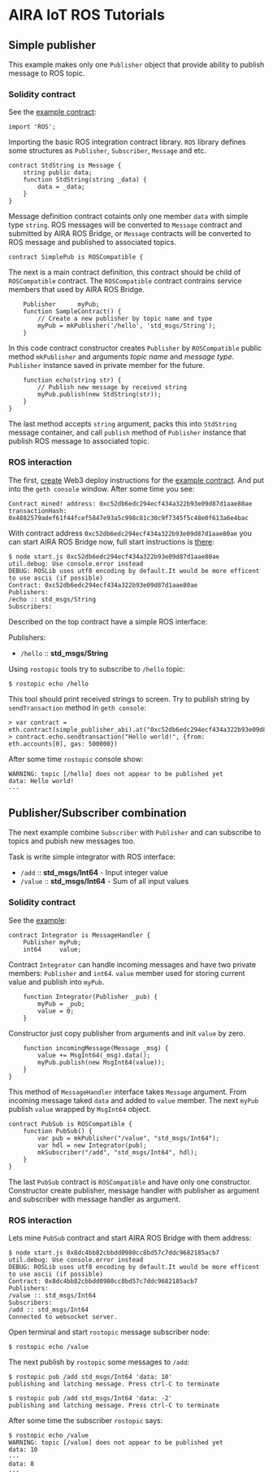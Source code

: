 # AIRA IoT ROS Tutorials

## Simple publisher

This example makes only one `Publisher` object that provide ability to
publish message to ROS topic.

### Solidity contract

See the [example contract](https://raw.githubusercontent.com/aira-dao/aira-IoT/master/Ethereum%20smart%20contracts/example/simple_publisher.sol):

    import 'ROS';

Importing the basic ROS integration contract library.
`ROS` library defines some structures as `Publisher`, `Subscriber`, `Message` and etc.

    contract StdString is Message {
        string public data;
        function StdString(string _data) {
            data = _data;
        }
    }

Message definition contract cotaints only one member `data` with simple type `string`.
ROS messages will be converted to `Message` contract and submitted by AIRA ROS Bridge,
or `Message` contracts will be converted to ROS message and published to associated topics.

    contract SimplePub is ROSCompatible {

The next is a main contract definition, this contract should be child of `ROSCompatible` contract.
The `ROSCompatible` contract contrains service members that used by AIRA ROS Bridge.

        Publisher      myPub;
        function SampleContract() {
            // Create a new publisher by topic name and type
            myPub = mkPublisher('/hello', 'std_msgs/String');
        }

In this code contract constructor creates `Publisher` by `ROSCompatible` public 
method `mkPublisher` and arguments *topic name* and *message type*. `Publisher`
instance saved in private member for the future.

        function echo(string str) {
            // Publish new message by received string
            myPub.publish(new StdString(str));
        }
    }

The last method accepts `string` argument, packs this into `StdString` message container,
and call `publish` method of `Publisher` instance that publish ROS message to 
associated topic.

### ROS interaction

The first, [create](http://chriseth.github.io/browser-solidity/) Web3 deploy instructions
for the [example contract](https://raw.githubusercontent.com/aira-dao/aira-IoT/master/Ethereum%20smart%20contracts/example/simple_publisher.sol).
And put into the `geth console` window. After some time you see:

    Contract mined! address: 0xc52db6edc294ecf434a322b93e09d87d1aae80ae transactionHash: 0x4882579adef61f44fcef5847e93a5c998c81c30c9f7345f5c48e0f613a6e4bac

With contract address `0xc52db6edc294ecf434a322b93e09d87d1aae80ae`
you can start AIRA ROS Bridge now, full start instructions is [there](https://github.com/aira-dao/aira-IoT/tree/master/ROS/aira_ros_bridge):

    $ node start.js 0xc52db6edc294ecf434a322b93e09d87d1aae80ae
    util.debug: Use console.error instead
    DEBUG: ROSLib uses utf8 encoding by default.It would be more efficent to use ascii (if possible)
    Contract: 0xc52db6edc294ecf434a322b93e09d87d1aae80ae
    Publishers:
    /echo :: std_msgs/String
    Subscribers:

Described on the top contract have a simple ROS interface:

Publishers:

* `/hello` :: **std_msgs/String** 

Using `rostopic` tools try to subscribe to `/hello` topic:

    $ rostopic echo /hello

This tool should print received strings to screen.
Try to publish string by `sendTransaction` method in `geth console`:

    > var contract = eth.contract(simple_publisher_abi).at("0xc52db6edc294ecf434a322b93e09d87d1aae80ae")
    > contract.echo.sendtransaction("Hello world!", {from: eth.accounts[0], gas: 500000})

After some time `rostopic` console show:

    WARNING: topic [/hello] does not appear to be published yet
    data: Hello world!
    ---

## Publisher/Subscriber combination

The next example combine `Subscriber` with `Publisher` and can
subscribe to topics and pubish new messages too.

Task is write simple integrator with ROS interface:

* `/add` :: **std_msgs/Int64** - Input integer value
* `/value` :: **std_msgs/Int64** - Sum of all input values

### Solidity contract

See the [example](https://raw.githubusercontent.com/aira-dao/aira-IoT/master/Ethereum%20smart%20contracts/example/pubsub.sol):

    contract Integrator is MessageHandler {
        Publisher myPub;
        int64     value;

Contract `Integrator` can handle incoming messages and have two private members:
`Publisher` and `int64`. `value` member used for storing current value and
publish into `myPub`.

        function Integrator(Publisher _pub) {
            myPub = _pub;
            value = 0;
        }

Constructor just copy publisher from arguments and init `value` by zero.

        function incomingMessage(Message _msg) {
            value += MsgInt64(_msg).data();
            myPub.publish(new MsgInt64(value));
        }
    }

This method of `MessageHandler` interface takes `Message` argument.
From incoming message taked `data` and added to `value` member.
The next `myPub` publish `value` wrapped by `MsgInt64` object.

    contract PubSub is ROSCompatible {
        function PubSub() {
            var pub = mkPublisher("/value", "std_msgs/Int64");
            var hdl = new Integrator(pub);
            mkSubscriber("/add", "std_msgs/Int64", hdl);
        }
    }

The last `PubSub` contract is `ROSCompatible` and have only one constructor.
Constructor create publisher, message handler with publisher as argument and
subscriber with message handler as argument.

### ROS interaction

Lets mine `PubSub` contract and start AIRA ROS Bridge with them address:

    $ node start.js 0x8dc4bb82cbbdd0980cc8bd57c7ddc9682185acb7
    util.debug: Use console.error instead
    DEBUG: ROSLib uses utf8 encoding by default.It would be more efficent to use ascii (if possible)
    Contract: 0x8dc4bb82cbbdd0980cc8bd57c7ddc9682185acb7
    Publishers:
    /value :: std_msgs/Int64
    Subscribers:
    /add :: std_msgs/Int64
    Connected to websocket server.

Open terminal and start `rostopic` message subscriber node:

    $ rostopic echo /value

The next publish by `rostopic` some messages to `/add`:

    $ rostopic pub /add std_msgs/Int64 'data: 10'
    publishing and latching message. Press ctrl-C to terminate

    $ rostopic pub /add std_msgs/Int64 'data: -2'
    publishing and latching message. Press ctrl-C to terminate

After some time the subscriber `rostopic` says:

    $ rostopic echo /value
    WARNING: topic [/value] does not appear to be published yet
    data: 10
    ---
    data: 8
    ---
